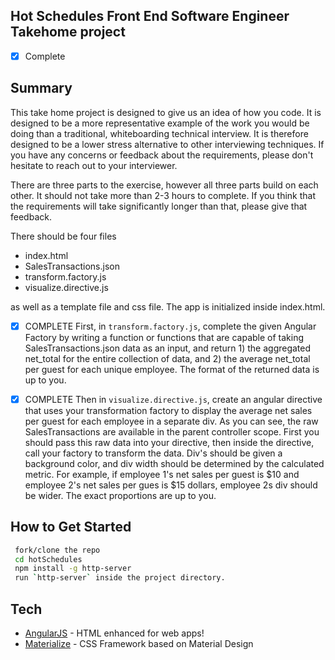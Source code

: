 ## Hot Schedules Front End Software Engineer Takehome project
  -[x] Complete 

## Summary ##
This take home project is designed to give us an idea of how you code. It is designed to be a more representative example of the work you would be doing than a traditional, whiteboarding technical interview. It is therefore designed to be a lower stress alternative to other interviewing techniques. If you have any concerns or feedback about the requirements, please don't hesitate to reach out to your interviewer.

There are three parts to the exercise, however all three parts build on each other. It should not take more than 2-3 hours to complete. If you think that the requirements will take significantly longer than that, please give that feedback.

There should be four files

- index.html
- SalesTransactions.json
- transform.factory.js
- visualize.directive.js

as well as a template file and css file. The app is initialized inside index.html.

-[x] COMPLETE
First, in `transform.factory.js`, complete the given Angular Factory by writing a function or functions that are capable of taking SalesTransactions.json data as an input, and return 1) the aggregated net_total for the entire collection of data, and 2) the average net_total  per guest for each unique employee. The format of the returned data is up to you.

-[x] COMPLETE
Then in `visualize.directive.js`, create an angular directive that uses your transformation factory to display the average net sales per guest for each employee in a separate div. As you can see, the raw SalesTransactions are available in the parent controller scope. First you should pass this raw data into your directive, then inside the directive, call your factory to transform the data. Div's should be given a background color, and div width should be determined by the calculated metric. For example, if employee 1's net sales per guest is $10 and employee 2's net sales per gues is $15 dollars, employee 2s div should be wider. The exact proportions are up to you.



## How to Get Started ##
```sh
 fork/clone the repo
 cd hotSchedules
 npm install -g http-server 
 run `http-server` inside the project directory.
```

## Tech ##
* [AngularJS](http://angularjs.org) - HTML enhanced for web apps!
* [Materialize](http://materializecss.com/) - CSS Framework based on Material Design


